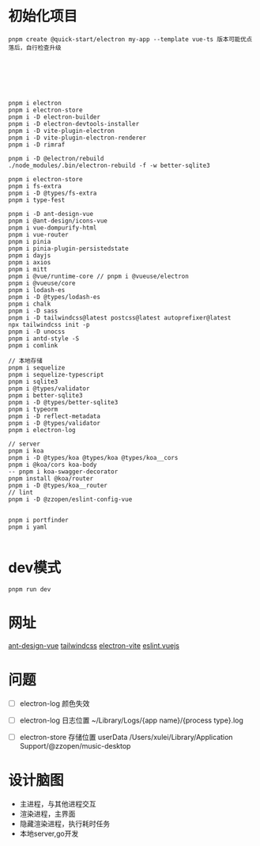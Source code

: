 # 初始化项目
```shell
pnpm create @quick-start/electron my-app --template vue-ts 版本可能优点落后，自行检查升级







pnpm i electron
pnpm i electron-store
pnpm i -D electron-builder
pnpm i -D electron-devtools-installer
pnpm i -D vite-plugin-electron
pnpm i -D vite-plugin-electron-renderer
pnpm i -D rimraf

pnpm i -D @electron/rebuild
./node_modules/.bin/electron-rebuild -f -w better-sqlite3

pnpm i electron-store
pnpm i fs-extra
pnpm i -D @types/fs-extra
pnpm i type-fest

pnpm i -D ant-design-vue
pnpm i @ant-design/icons-vue
pnpm i vue-dompurify-html
pnpm i vue-router
pnpm i pinia
pnpm i pinia-plugin-persistedstate
pnpm i dayjs
pnpm i axios
pnpm i mitt
pnpm i @vue/runtime-core // pnpm i @vueuse/electron
pnpm i @vueuse/core
pnpm i lodash-es
pnpm i -D @types/lodash-es
pnpm i chalk
pnpm i -D sass
pnpm i -D tailwindcss@latest postcss@latest autoprefixer@latest
npx tailwindcss init -p
pnpm i -D unocss
pnpm i antd-style -S
pnpm i comlink

// 本地存储
pnpm i sequelize
pnpm i sequelize-typescript
pnpm i sqlite3
pnpm i @types/validator
pnpm i better-sqlite3
pnpm i -D @types/better-sqlite3
pnpm i typeorm
pnpm i -D reflect-metadata
pnpm i -D @types/validator
pnpm i electron-log

// server
pnpm i koa
pnpm i -D @types/koa @types/koa @types/koa__cors
pnpm i @koa/cors koa-body
-- pnpm i koa-swagger-decorator
pnpm install @koa/router
pnpm i -D @types/koa__router
// lint
pnpm i -D @zzopen/eslint-config-vue


pnpm i portfinder
pnpm i yaml
```
```shell

```

# dev模式
```shell
pnpm run dev
```

# 网址
[ant-design-vue](https://www.antdv.com/components/overview-cn/)
[tailwindcss](https://www.tailwindcss.cn/docs/guides/vite)
[electron-vite](https://cn.electron-vite.org/guide/troubleshooting.html#%E6%9E%84%E5%BB%BA)
[eslint.vuejs](https://eslint.vuejs.org/rules/first-attribute-linebreak.html)

# 问题
- [ ] electron-log 颜色失效
- [ ] electron-log 日志位置 ~/Library/Logs/{app name}/{process type}.log
- [ ] electron-store 存储位置 userData  /Users/xulei/Library/Application Support/@zzopen/music-desktop



# 设计脑图
- 主进程，与其他进程交互
- 渲染进程，主界面
- 隐藏渲染进程，执行耗时任务
- 本地server,go开发
